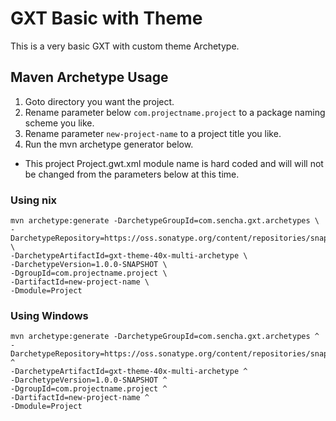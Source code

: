 # GXT Basic with Theme
This is a very basic GXT with custom theme Archetype. 

## Maven Archetype Usage

1. Goto directory you want the project.
2. Rename parameter below `com.projectname.project` to a package naming scheme you like.
3. Rename parameter `new-project-name` to a project title you like.
4. Run the mvn archetype generator below.

* This project Project.gwt.xml module name is hard coded and will will not be changed from the parameters below at this time.


### Using nix

```
mvn archetype:generate -DarchetypeGroupId=com.sencha.gxt.archetypes \
-DarchetypeRepository=https://oss.sonatype.org/content/repositories/snapshots \
-DarchetypeArtifactId=gxt-theme-40x-multi-archetype \
-DarchetypeVersion=1.0.0-SNAPSHOT \
-DgroupId=com.projectname.project \
-DartifactId=new-project-name \
-Dmodule=Project
```

### Using Windows

```
mvn archetype:generate -DarchetypeGroupId=com.sencha.gxt.archetypes ^
-DarchetypeRepository=https://oss.sonatype.org/content/repositories/snapshots ^
-DarchetypeArtifactId=gxt-theme-40x-multi-archetype ^
-DarchetypeVersion=1.0.0-SNAPSHOT ^
-DgroupId=com.projectname.project ^
-DartifactId=new-project-name ^
-Dmodule=Project
```
